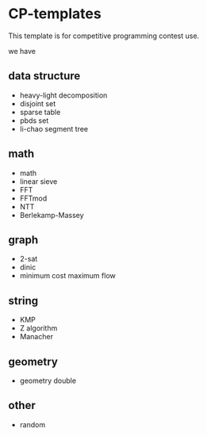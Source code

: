 # CP-templates

This template is for competitive programming contest use.

we have

## data structure

- heavy-light decomposition
- disjoint set
- sparse table
- pbds set
- li-chao segment tree

## math

- math
- linear sieve
- FFT
- FFTmod
- NTT
- Berlekamp-Massey

## graph

- 2-sat
- dinic
- minimum cost maximum flow

## string

- KMP
- Z algorithm
- Manacher

## geometry

- geometry double

## other

- random
